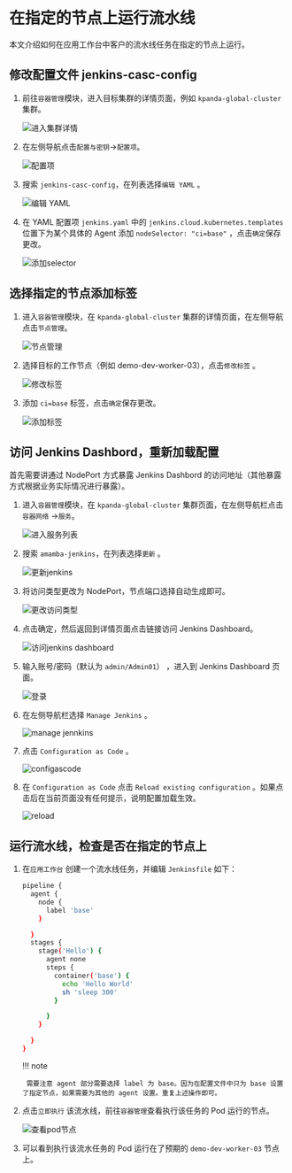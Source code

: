 # 在指定的节点上运行流水线

本文介绍如何在应用工作台中客户的流水线任务在指定的节点上运行。

## 修改配置文件 jenkins-casc-config

1. 前往`容器管理`模块，进入目标集群的详情页面，例如 `kpanda-global-cluster` 集群。

    ![进入集群详情](../images/pipeline-node01.png)

2. 在左侧导航点击`配置与密钥`->`配置项`。

    ![配置项](../images/pipeline-node02.png)

3. 搜索 `jenkins-casc-config`，在列表选择`编辑 YAML` 。

    ![编辑 YAML](../images/pipeline-node03.png)

4. 在 YAML 配置项 `jenkins.yaml` 中的 `jenkins.cloud.kubernetes.templates` 位置下为某个具体的 Agent 添加 `nodeSelector: "ci=base"` ，点击`确定`保存更改。

    ![添加selector](../images/pipeline-node04.png)

## 选择指定的节点添加标签

1. 进入`容器管理`模块，在 `kpanda-global-cluster` 集群的详情页面，在左侧导航点击`节点管理`。

    ![节点管理](../images/pipeline-node05.png)

2. 选择目标的工作节点（例如 demo-dev-worker-03），点击`修改标签` 。

    ![修改标签](../images/pipeline-node06.png)

3. 添加 `ci=base` 标签，点击`确定`保存更改。

    ![添加标签](../images/pipeline-node07.png)

## 访问 Jenkins Dashbord，重新加载配置

首先需要讲通过 NodePort 方式暴露 Jenkins Dashbord 的访问地址（其他暴露方式根据业务实际情况进行暴露）。

1. 进入`容器管理`模块，在 `kpanda-global-cluster` 集群页面，在左侧导航栏点击`容器网络` ->`服务`。

    ![进入服务列表](../images/pipeline-node08.png)

2. 搜索 `amamba-jenkins`，在列表选择`更新` 。

    ![更新jenkins](../images/pipeline-node09.png)

3. 将访问类型更改为 NodePort，节点端口选择自动生成即可。

    ![更改访问类型](../images/pipeline-node10.png)

4. 点击确定，然后返回到详情页面点击链接访问 Jenkins Dashboard。

    ![访问jenkins dashboard](../images/pipeline-node11.png)

5. 输入账号/密码（默认为 `admin/Admin01`） ，进入到 Jenkins Dashboard 页面。

    ![登录](../images/pipeline-node12.png)

6. 在左侧导航栏选择 `Manage Jenkins` 。

    ![manage jennkins](../images/pipeline-node13.png)

7. 点击 `Configuration as Code` 。

    ![configascode](../images/pipeline-node14.png)

8. 在 `Configuration as Code` 点击 `Reload existing configuration` 。如果点击后在当前页面没有任何提示，说明配置加载生效。

    ![reload](../images/pipeline-node15.png)

## 运行流水线，检查是否在指定的节点上

1. 在`应用工作台` 创建一个流水线任务，并编辑 `Jenkinsfile` 如下：

    ```bash        
    pipeline {
      agent {
        node {
          label 'base'
        }

      }
      stages {
        stage('Hello') {
          agent none
          steps {
            container('base') {
              echo 'Hello World'
              sh 'sleep 300'
            }

          }
        }

      }
    }
    ```

    !!! note

        需要注意 agent 部分需要选择 label 为 base。因为在配置文件中只为 base 设置了指定节点，如果需要为其他的 agent 设置。重复上述操作即可。

2. 点击`立即执行` 该流水线，前往`容器管理`查看执行该任务的 Pod 运行的节点。

    ![查看pod节点](../images/pipeline-node16.png)

3. 可以看到执行该流水任务的 Pod 运行在了预期的 `demo-dev-worker-03` 节点上。
